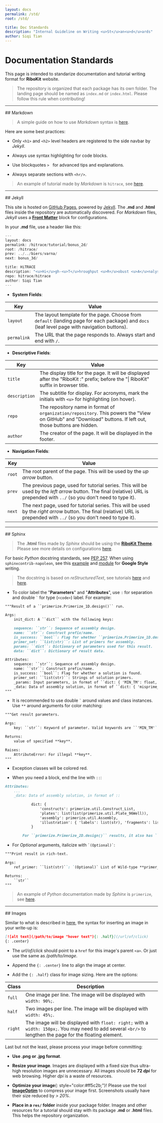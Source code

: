 ```yaml
---
layout: docs
permalink: /std/
root: /std/

title: Doc Standards
description: "Internal Guideline on Writing <u>St</u>an<u>d</u>ards"
author: Siqi Tian
---
```


# Documentation Standards

This page is intended to standarize documentation and tutorial writing format for **RiboKit** website. 

> The repository is organized that each package has its own folder. The landing page should be named as `index.md` or `index.html`. Please follow this rule when contributing! 

<hr/>
## Markdown

> A simple guide on how to use _Markdown_ syntax is [here](https://github.com/adam-p/markdown-here/wiki/Markdown-Cheatsheet).

Here are some best practices:

* Only `<h1>` and `<h2>` level headers are registered to the side navbar by _Jekyll_.

* Always use syntax highlighting for code blocks.

* Use blockquotes `> ` for advanced tips and explanations.

* Always separate sections with `<hr/>`.

> An example of tutorial made by _Markdown_ is `hitrace`, see [here](/hitrace/tutorial/step_6/).


<hr/>
## Jekyll

This site is hosted on [GitHub Pages](https://pages.github.io/), powered by [Jekyll](https://jekyllrb.com/). The **.md** and **.html** files inside the repository are automatically discovered. For _Markdown_ files, _Jekyll_ uses a [**Front Matter**](https://jekyllrb.com/docs/frontmatter/) block for configurations.

In your **.md** file, use a header like this:

```go
---
layout: docs
permalink: /hitrace/tutorial/bonus_2d/
root: /hitrace/
prev: ../../biers/varna/
next: bonus_3d/

title: HiTRACE
description: "<u>Hi</u>gh-<u>T</u>hroughput <u>R</u>obust <u>A</u>nalysis for <u>C</u>apillary <u>E</u>lectrophoresis"
repo: hitrace/hitrace
author: Siqi Tian
---
```

* **System Fields**:

| Key | Value |
| --- | --- |
| `layout` | The layout template for the page. Choose from `default` (landing page for each package) and `docs` (leaf level page with navigation buttons). |
| `permalink` | The URL that the page responds to. Always start and end with `/`. |

* **Descriptive Fields**:

| Key | Value |
| --- | --- |
| `title` | The display title for the page. It will be displayed after the "RiboKit :" prefix; before the "\| RiboKit" suffix in browser title. |
| `description` | The subtitle for display. For acronyms, mark the initials with `<u>` for highlighting (on hover). |
| `repo` | The repository name in format of `organization/repository`. This powers the "View on GitHub" and "Download" buttons. If left out, those buttons are hidden. |
| `author` | The creator of the page. It will be displayed in the footer. |

* **Navigation Fields**:

| Key | Value |
| --- | --- |
| `root` | The root parent of the page. This will be used by the _up arrow_ button. |
| `prev` | The previous page, used for tutorial series. This will be used by the _left arrow_ button. The final (relative) URL is prepended with `../` (so you don't need to type it). |
| `next` | The next page, used for tutorial series. This will be used by the _right arrow_ button. The final (relative) URL is prepended with `../` (so you don't need to type it). |

<hr/>
## Sphinx

> The **.html** files made by _Sphinx_ should be using the [**RiboKit Theme**](https://github.com/t47io/ribokit-Sphinx-theme). Please see more details on configurations [here](/std/sphinx/).

For basic _Python_ docstring standards, see [PEP 257](https://www.python.org/dev/peps/pep-0257/). When using `sphinxcontrib-napoleon`, see this [example](http://sphinxcontrib-napoleon.readthedocs.io/en/latest/example_google.html) and [module](http://www.sphinx-doc.org/en/stable/ext/napoleon.html) for **Google Style** writing.

> The docstring is based on _reStructuredText_, see tutorials [here](http://www.sphinx-doc.org/en/stable/rest.html) and [here](https://gist.github.com/dupuy/1855764).

* To color label the "**Parameters**" and "**Attributes**", use `:` for separation and double `` ` `` for type (`<code>`) label. For example:

```md
"""Result of a ``primerize.Primerize_1D.design()`` run.

Args:
    init_dict: A ``dict`` with the following keys:

    sequence: ``str``: Sequence of assembly design.
    name: ``str``: Construct prefix/name.
    is_success: ``bool``: Flag for whether ``primerize.Primerize_1D.design()`` run successfully found a solution.
    primer_set: ``list(str)``: List of primers for assembly.
    params: ``dict``: Dictionary of parameters used for this result.
    data: ``dict``: Dictionary of result data.

Attributes:
    sequence: ``str``: Sequence of assembly design.
    name: ``str``: Construct prefix/name.
    is_success: ``bool``: Flag for whether a solution is found.
    primer_set: ``list(str)``: Strings of solution primers.
    _params: Input parameters, in format of ``dict: { 'MIN_TM': float, 'NUM_PRIMERS': int, 'MIN_LENGTH': int, 'MAX_LENGTH': int, 'N_BP': int, 'COL_SIZE': int, 'WARN_CUTOFF': int }``.
    _data: Data of assembly solution, in format of ``dict: { 'misprime_score': [str, str], 'warnings': list(list(int)), 'assembly': primerize.util.Assembly }``.
"""
```

* It is recommended to use double `` ` `` around values and class instances. Use `**` around arguments for color matching:

```md
"""Get result parameters.

Args:
    key: ``str``: Keyword of parameter. Valid keywords are ``'MIN_TM'``, ``'NUM_PRIMERS'``, ``'MIN_LENGTH'``, ``'MAX_LENGTH'``, ``'COL_SIZE'``, ``'WARN_CUTOFF'``, ``'WARNING'``, ``'PRIMER'``, ``'MISPRIME'``; case insensitive.

Returns:
    value of specified **key**.

Raises:
    AttributeError: For illegal **key**.
"""
```

* Exception classes will be colored red. 

* When you need a block, end the line with ``::``:

```md
Attributes:
    ...
    _data: Data of assembly solution, in format of ::

            dict: {
                'constructs': primerize.util.Construct_List,
                'plates': list(list(primerize.util.Plate_96Well)),
                'assembly': primerize.util.Assembly,
                'illustration': { 'labels': list(str), 'fragments': list(str), 'lines': tuple(str) }
            }

        For ``primerize.Primerize_2D.design()`` results, it also has ``'bps': list(tuple(int, int))``.
```

* For _Optional_ arguments, italicize with `` `(Optional)` ``:

```md
"""Print result in rich-text.

Args:
    ref_primer: ``list(str)``: `(Optional)` List of Wild-type **primer_set** for highlighting. If nonspecified, highlighting is disabled.

Returns: 
    ``str``
"""
```

> An example of _Python_ documentation made by _Sphinx_ is `primerize`, see [here](/primerize/primerize.wrapper).


<hr/>
## Images

Similar to what is described in [here](https://github.com/adam-p/markdown-here/wiki/Markdown-Cheatsheet), the syntax for inserting an image in your write-up is:

```md
[![alt text](/path/to/image "hover text"){: .half}](/url/of/click)
{: .center}
```

* The _url/of/click_ should point to a `href` for this image's parent `<a>`. Or just use the same as _/path/to/image_.

* Append the `{: .center}` line to align the image at center.

* Add the `{: .half}` class for image sizing. Here are the options:

| Class | Description |
| --- | --- |
| `full` | One image per line. The image will be displayed with `width: 90%;`. |
| `half` | Two images per line. The image will be displayed with `width: 45%;`. |
| `right` | The image will be displayed with `float: right;` with a `width: 150px;`. You may need to add several `<br/>` to lengthen the page for the floating element. |

Last but not the least, please process your image before committing:

* **Use .png or .jpg format**.

* **Resize your image**. Images are displayed with a fixed size thus ultra-high resolution images are unnecessary. All images should be **72 _dpi_** for web browsing. Higher _dpi_ is a waste of resources.

* **Optimize your image**{: style="color:#ff5c2b;"}! Please use the tool [**ImageOptim**](https://imageoptim.com/mac) to compress your image first. Screenshots usually have their size reduced by _> 20%_.

* **Place in a `res/` folder** inside your package folder. Images and other resources for a tutorial should stay with its package **.md** or **.html** files. This helps the repository organization.

